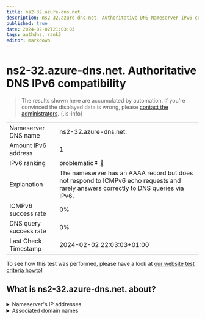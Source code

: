 ```yaml
---
title: ns2-32.azure-dns.net.
description: ns2-32.azure-dns.net. Authoritative DNS Nameserver IPv6 compatibility
published: true
date: 2024-02-02T21:03:03
tags: authdns, rank5
editor: markdown
---
```


# ns2-32.azure-dns.net. Authoritative DNS IPv6 compatibility

> The results shown here are accumulated by automation. If you're convinced the displayed data is wrong, please [contact the administrators](/howto/chat). 
{.is-info}




|   |   |
| - | - |
| Nameserver DNS name | ns2-32.azure-dns.net.
| Amount IPv6 address | 1
| IPv6 ranking | problematic :arrow_double_down: [🔗](/howto/ranking) |
| Explanation | The nameserver has an AAAA record but does not respond to ICMPv6 echo requests and rarely answers correctly to DNS queries via IPv6. |
| ICMPv6 success rate | 0%|
| DNS query success rate | 0% |
| Last Check Timestamp | 2024-02-02 22:03:03+01:00 |

To see how this test was performed, please have a look at [our website test criteria howto](/howto/testcriteria/authdns)!


## What is ns2-32.azure-dns.net. about?




<details>
<summary>Nameserver's IP addresses</summary>

2620:1ec:8ec:10::20

</details>



<details>
<summary>Associated domain names</summary>

www.office.com

</details>
